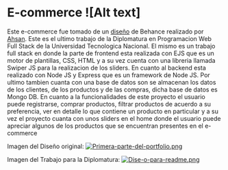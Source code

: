 # E-commerce ![Alt text]<img src="image.png" alt="Descripción de la imagen" width="1rem" height="1rem">
Este e-commerce fue tomado de un [diseño](https://dribbble.com/shots/20510458-Food-Website-Design "diseño") de Behance realizado por [Ahsan](https://dribbble.com/ahsanui "Ahsan"). Este es el ultimo trabajo de la Diplomatura en Programacion Web Full Stack de la Universidad Tecnologica Nacional. El mismo es un trabajo full stack en donde la parte de frontend esta realizada con EJS que es un motor de plantillas, CSS, HTML y a su vez cuenta con una libreria llamada Swiper JS para la realizacion de los sliders. En cuanto al backend esta realizado con Node JS y Express que es un framework de Node JS. Por ultimo tambien cuanta con una base de datos son se almacenan los datos de los clientes, de los productos y de las compras, dicha base de datos es Mongo DB.
En cuanto a la funcionalidades de este proyecto el usuario puede registrarse, comprar productos, filtrar productos de acuerdo a su preferencia, ver en detalle lo que contiene un producto en particular y a su vez el proyecto cuanta con unos sliders en el home donde el usuario puede apreciar algunos de los productos que se encuentran presentes en el e-commerce

Imagen del Diseño original:
[![Primera-parte-del-portfolio.png](https://i.postimg.cc/Qdd3J7Lc/Primera-parte-del-portfolio.png)](https://postimg.cc/vckkQcZm)

Imagen del Trabajo para la Diplomatura:
[![Dise-o-para-readme.png](https://i.postimg.cc/MT5kBZs9/Dise-o-para-readme.png)](https://postimg.cc/8J7nQGgv)
